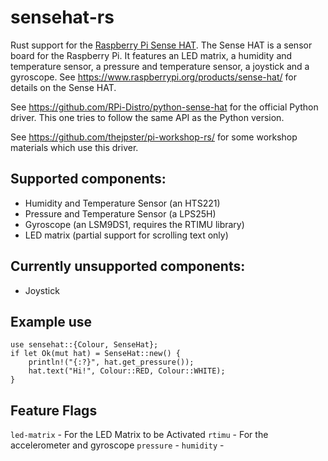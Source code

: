 # sensehat-rs

Rust support for the [Raspberry Pi Sense
HAT](https://www.raspberrypi.org/products/sense-hat/). The Sense HAT is a
sensor board for the Raspberry Pi. It features an LED matrix, a humidity and
temperature sensor, a pressure and temperature sensor, a joystick and a
gyroscope. See <https://www.raspberrypi.org/products/sense-hat/> for details
on the Sense HAT.

See <https://github.com/RPi-Distro/python-sense-hat> for the official Python driver. This one tries to follow the same API as the Python version.

See <https://github.com/thejpster/pi-workshop-rs/> for some workshop materials which use this driver.

## Supported components:

* Humidity and Temperature Sensor (an HTS221)
* Pressure and Temperature Sensor (a LPS25H)
* Gyroscope (an LSM9DS1, requires the RTIMU library)
* LED matrix (partial support for scrolling text only)

## Currently unsupported components:

* Joystick

## Example use

```
use sensehat::{Colour, SenseHat};
if let Ok(mut hat) = SenseHat::new() {
    println!("{:?}", hat.get_pressure());
    hat.text("Hi!", Colour::RED, Colour::WHITE);
}
```

## Feature Flags
`led-matrix` - For the LED Matrix to be Activated
`rtimu` - For the accelerometer and gyroscope
`pressure` -
`humidity` -